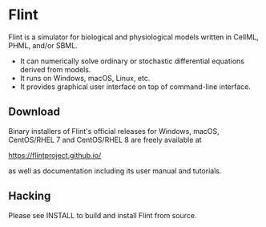 Flint
=====

Flint is a simulator for biological and physiological models written in
CellML, PHML, and/or SBML.

* It can numerically solve ordinary or stochastic differential equations derived
  from models.
* It runs on Windows, macOS, Linux, etc.
* It provides graphical user interface on top of command-line interface.

Download
--------

Binary installers of Flint's official releases for Windows, macOS, CentOS/RHEL 7
and CentOS/RHEL 8 are freely available at

https://flintproject.github.io/

as well as documentation including its user manual and tutorials.

Hacking
-------

Please see INSTALL to build and install Flint from source.
